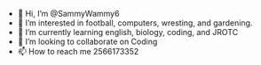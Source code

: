 - 👋 Hi, I’m @SammyWammy6
- 👀 I’m interested in football, computers, wresting, and gardening.
- 🌱 I’m currently learning english, biology, coding, and JROTC
- 💞️ I’m looking to collaborate on Coding
- 📫 How to reach me 2566173352

<!---
SammyWammy6/SammyWammy6 is a ✨ special ✨ repository because its `README.md` (this file) appears on your GitHub profile.
You can click the Preview link to take a look at your changes.
--->
